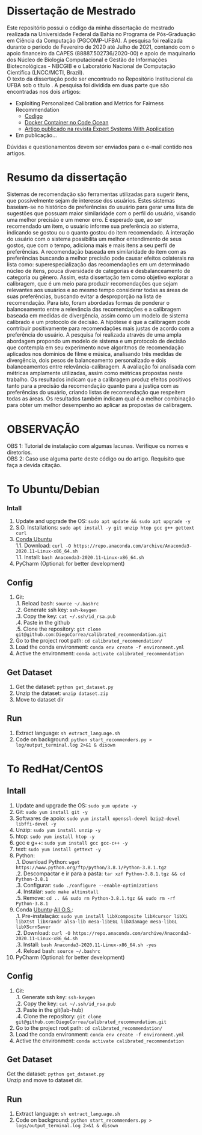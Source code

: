 # Dissertação de Mestrado
Este repositório possui o código da minha dissertação de mestrado realizada na Universidade Federal da Bahia no Programa de Pós-Graduação em Ciência da Computação (PGCOMP-UFBA). A pesquisa foi realizada durante o periodo de Fevereiro de 2020 até Julho de 2021, contando com o apoio financeiro da CAPES (88887.502736/2020-00) e apoio de maquinario dos Núcleo de Biologia Computacional e Gestão de Informações Biotecnológicas - NBCGIB e o Laboratório Nacional de Computação Científica (LNCC/MCTI, Brazil).  
O texto da dissertação pode ser encontrado no Repositório Institucional da UFBA sob o título []().
A pesquisa foi dividida em duas parte que são encontradas nos dois artigos:  
- Exploiting Personalized Calibration and Metrics for Fairness Recommendation
  - [Codigo](https://github.com/DiegoCorrea/Calibrated-Recommendations-Fairness-with-the-Users-Genres-Preferences#exploiting-personalized-calibration-and-metrics-for-fairness-recommendation)  
  - [Docker Container no Code Ocean](https://doi.org/10.24433/CO.6790880.v1)  
  - [Artigo publicado na revista Expert Systems With Application](https://doi.org/10.1016/j.eswa.2021.115112)
- Em publicação...

Dúvidas e questionamentos devem ser enviados para o e-mail contido nos artigos.  

# Resumo da dissertação  
Sistemas de recomendação são ferramentas utilizadas para sugerir itens, que possivelmente sejam de interesse dos usuários. Estes sistemas baseiam-se no histórico de preferências do usuário para gerar uma lista de sugestões que possuam maior similaridade com o perfil do usuário, visando uma melhor precisão e um menor erro. É esperado que, ao ser recomendado um item, o usuário informe sua preferência ao sistema, indicando se gostou ou o quanto gostou do item recomendado. A interação do usuário com o sistema possibilita um melhor entendimento de seus gostos, que com o tempo, adiciona mais e mais itens a seu perfil de preferências. A recomendação baseada em similaridade do item com as preferências buscando a melhor precisão pode causar efeitos colaterais na lista como: superespecialização das recomendações em um determinado núcleo de itens, pouca diversidade de categorias e desbalanceamento de categoria ou gênero. Assim, esta dissertação tem como objetivo explorar a calibragem, que é um meio para produzir recomendações que sejam relevantes aos usuários e ao mesmo tempo considerar todas as áreas de suas preferências, buscando evitar a desproporção na lista de recomendação. Para isto, foram abordadas formas de ponderar o balanceamento entre a relevância das recomendações e a calibragem baseada em medidas de divergência, assim como um modelo de sistema calibrado e um protocolo de decisão. A hipótese é que a calibragem pode contribuir positivamente para recomendações mais justas de acordo com a preferência do usuário. A pesquisa foi realizada através de uma ampla abordagem propondo um modelo de sistema e um protocolo de decisão que contempla em seu experimento nove algoritmos de recomendação aplicados nos domínios de filme e música, analisando três medidas de divergência, dois pesos de balanceamento personalizado e dois balanceamentos entre relevância-calibragem. A avaliação foi analisada com métricas amplamente utilizadas, assim como métricas propostas neste trabalho. Os resultados indicam que a calibragem produz efeitos positivos tanto para a precisão da recomendação quanto para a justiça com as preferências do usuário, criando listas de recomendação que respeitem todas as áreas. Os resultados também indicam qual é a melhor combinação para obter um melhor desempenho ao aplicar as propostas de calibragem.

# OBSERVAÇÃO  
OBS 1: Tutorial de instalação com algumas lacunas. Verifique os nomes e diretorios.  
OBS 2: Caso use alguma parte deste código ou do artigo. Requisito que faça a devida citação.  

# To Ubuntu/Debian  

### Intall
1. Update and upgrade the OS: `sudo apt update && sudo apt upgrade -y`  
1. S.O. Installations: `sudo apt install -y git unzip htop gcc g++ gettext curl`  
1. [Conda Ubuntu](https://www.digitalocean.com/community/tutorials/how-to-install-anaconda-on-ubuntu-18-04-quickstart)  
1.1. Download: `curl -O https://repo.anaconda.com/archive/Anaconda3-2020.11-Linux-x86_64.sh`   
1.1. Install: `bash Anaconda3-2020.11-Linux-x86_64.sh`  
1. PyCharm (Optional: for better development)  
  
## Config  
1. Git:  
.1. Reload bash: `source ~/.bashrc`  
.2. Generate ssh key: `ssh-keygen`  
.3. Copy the key: `cat ~/.ssh/id_rsa.pub`    
.4. Paste in the github  
.5. Clone the repository: `git clone git@github.com:DiegoCorrea/calibrated_recommendation.git`    
1. Go to the project root path: `cd calibrated_recommendation/`  
1. Load the conda environment: `conda env create -f environment.yml`  
1. Active the environment: `conda activate calibrated_recommendation`  

## Get Dataset
1. Get the dataset: `python get_dataset.py`    
2. Unzip the dataset: `unzip dataset.zip`  
3. Move to dataset dir  
  
## Run  
1. Extract language: `sh extract_language.sh`
1. Code on background: `python start_recommenders.py > log/output_terminal.log 2>&1 & disown`

# To RedHat/CentOS  

## Intall
1. Update and upgrade the OS: `sudo yum update -y`  
1. Git: `sudo yum install git -y`  
1. Softwares de apoio: `sudo yum install openssl-devel bzip2-devel libffi-devel -y` 
1. Unzip: `sudo yum install unzip -y`  
1. htop: `sudo yum install htop -y`  
1. gcc e g++: `sudo yum install gcc gcc-c++ -y`
1. text: `sudo yum install gettext -y`
1. Python:  
.1. Download Python: `wget https://www.python.org/ftp/python/3.8.1/Python-3.8.1.tgz`  
.2. Descompactar e ir para a pasta: `tar xzf Python-3.8.1.tgz && cd Python-3.8.1`  
.3. Configurar: `sudo ./configure --enable-optimizations`    
.4. Instalar: `sudo make altinstall`  
.5. Remove: `cd .. && sudo rm Python-3.8.1.tgz && sudo rm -rf Python-3.8.1`  
1. Conda [Ubuntu](https://www.digitalocean.com/community/tutorials/how-to-install-anaconda-on-ubuntu-18-04-quickstart)-[All O.S.](https://docs.anaconda.com/anaconda/install/linux/):  
.1. Pre-instalação: `sudo yum install libXcomposite libXcursor libXi libXtst libXrandr alsa-lib mesa-libEGL libXdamage mesa-libGL libXScrnSaver`    
.2. Download: `curl -O https://repo.anaconda.com/archive/Anaconda3-2020.11-Linux-x86_64.sh`   
.3. Install: `bash Anaconda3-2020.11-Linux-x86_64.sh -yes`  
.4. Reload bash: `source ~/.bashrc` 
1. PyCharm (Optional: for better development)  
  
## Config  
1. Git:   
.1. Generate ssh key: `ssh-keygen`  
.2. Copy the key: `cat ~/.ssh/id_rsa.pub`    
.3. Paste in the git(lab-hub)  
.4. Clone the repository: `git clone git@github.com:DiegoCorrea/calibrated_recommendation.git`    
1. Go to the project root path: `cd calibrated_recommendation/`  
1. Load the conda environment: `conda env create -f environment.yml`  
1. Active the environment: `conda activate calibrated_recommendation`  

## Get Dataset
Get the dataset: `python get_dataset.py`  
Unzip and move to dataset dir.  
  
## Run  
1. Extract language: `sh extract_language.sh`
1. Code on background: `python start_recommenders.py > logs/output_terminal.log 2>&1 & disown`    
